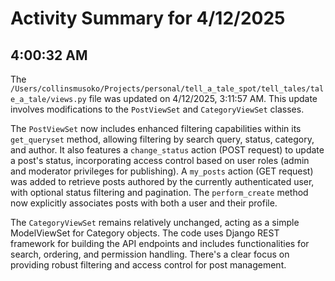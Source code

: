 # Activity Summary for 4/12/2025

## 4:00:32 AM
The `/Users/collinsmusoko/Projects/personal/tell_a_tale_spot/tell_tales/tale_a_tale/views.py` file was updated on 4/12/2025, 3:11:57 AM.  This update involves modifications to the `PostViewSet` and `CategoryViewSet` classes.

The `PostViewSet` now includes enhanced filtering capabilities within its `get_queryset` method, allowing filtering by search query, status, category, and author.  It also features a `change_status` action (POST request) to update a post's status, incorporating access control based on user roles (admin and moderator privileges for publishing).  A `my_posts` action (GET request) was added to retrieve posts authored by the currently authenticated user, with optional status filtering and pagination.  The `perform_create` method now explicitly associates posts with both a user and their profile.

The `CategoryViewSet` remains relatively unchanged, acting as a simple ModelViewSet for Category objects.  The code uses Django REST framework for building the API endpoints and includes functionalities for search, ordering, and permission handling.  There's a clear focus on providing robust filtering and access control for post management.
